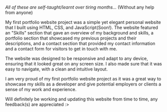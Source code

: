 *All of these are self-taught/learnt over tiring months...* (Without any help from anyone)

My first portfolio website project was a simple yet elegant personal website that I built using HTML, CSS, and JavaScript(Soon!). The website featured an "Skills" section that gave an overview of my background and skills, a portfolio section that showcased my previous projects and their descriptions, and a contact section that provided my contact information and a contact form for visitors to get in touch with me.

The website was designed to be responsive and adapt to any device, ensuring that it looked great on any screen size. I also made sure that it was easy to navigate, with a clean and intuitive layout. 

I am very proud of my first portfolio website project as it was a great way to showcase my skills as a developer and give potential employers or clients a sense of my work and experience.

Will definitely be working and updating this website from time to time, any feedback(s) are appreciated :>
